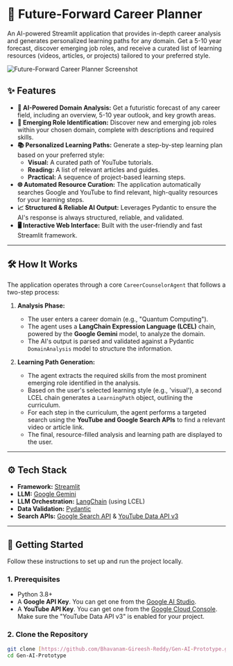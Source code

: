 # 🚀 Future-Forward Career Planner

An AI-powered Streamlit application that provides in-depth career analysis and generates personalized learning paths for any domain. Get a 5-10 year forecast, discover emerging job roles, and receive a curated list of learning resources (videos, articles, or projects) tailored to your preferred style.

![Future-Forward Career Planner Screenshot](https://i.imgur.com/8aB7J3E.png)

## ✨ Features

-   **🤖 AI-Powered Domain Analysis:** Get a futuristic forecast of any career field, including an overview, 5-10 year outlook, and key growth areas.
-   **💼 Emerging Role Identification:** Discover new and emerging job roles within your chosen domain, complete with descriptions and required skills.
-   **📚 Personalized Learning Paths:** Generate a step-by-step learning plan based on your preferred style:
    -   **Visual:** A curated path of YouTube tutorials.
    -   **Reading:** A list of relevant articles and guides.
    -   **Practical:** A sequence of project-based learning steps.
-   **🌐 Automated Resource Curation:** The application automatically searches Google and YouTube to find relevant, high-quality resources for your learning steps.
-   **📈 Structured & Reliable AI Output:** Leverages Pydantic to ensure the AI's response is always structured, reliable, and validated.
-   **🖥️ Interactive Web Interface:** Built with the user-friendly and fast Streamlit framework.

---

## 🛠️ How It Works

The application operates through a core `CareerCounselorAgent` that follows a two-step process:

1.  **Analysis Phase:**
    -   The user enters a career domain (e.g., "Quantum Computing").
    -   The agent uses a **LangChain Expression Language (LCEL)** chain, powered by the **Google Gemini** model, to analyze the domain.
    -   The AI's output is parsed and validated against a Pydantic `DomainAnalysis` model to structure the information.

2.  **Learning Path Generation:**
    -   The agent extracts the required skills from the most prominent emerging role identified in the analysis.
    -   Based on the user's selected learning style (e.g., 'visual'), a second LCEL chain generates a `LearningPath` object, outlining the curriculum.
    -   For each step in the curriculum, the agent performs a targeted search using the **YouTube and Google Search APIs** to find a relevant video or article link.
    -   The final, resource-filled analysis and learning path are displayed to the user.

---

## ⚙️ Tech Stack

-   **Framework:** [Streamlit](https://streamlit.io/)
-   **LLM:** [Google Gemini](https://ai.google.dev/)
-   **LLM Orchestration:** [LangChain](https://www.langchain.com/) (using LCEL)
-   **Data Validation:** [Pydantic](https://pydantic.dev/)
-   **Search APIs:** [Google Search API](https://developers.google.com/custom-search/v1/overview) & [YouTube Data API v3](https://developers.google.com/youtube/v3)

---

## 🚀 Getting Started

Follow these instructions to set up and run the project locally.

### 1. Prerequisites

-   Python 3.8+
-   A **Google API Key**. You can get one from the [Google AI Studio](https://makersuite.google.com/app/apikey).
-   A **YouTube API Key**. You can get one from the [Google Cloud Console](https://console.cloud.google.com/apis/credentials). Make sure the "YouTube Data API v3" is enabled for your project.

### 2. Clone the Repository

```bash
git clone [https://github.com/Bhavanam-Gireesh-Reddy/Gen-AI-Prototype.git](https://github.com/Bhavanam-Gireesh-Reddy/Gen-AI-Prototype.git)
cd Gen-AI-Prototype

